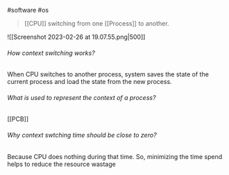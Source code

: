 #software #os

> [[CPU]] switching from one [[Process]] to another.

![[Screenshot 2023-02-26 at 19.07.55.png|500]]

###### How context switching works?
When CPU switches to another process, system saves the state of the current process and load the state from the new process.

###### What is used to represent the context of a process?
[[PCB]]

###### Why context swtching time should be close to zero?
Because CPU does nothing during that time. So, minimizing the time spend helps to reduce the resource wastage

